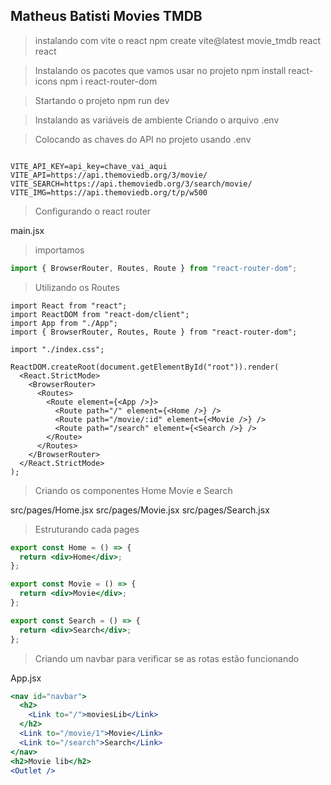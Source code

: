 ## Matheus Batisti Movies TMDB

> instalando com vite o react
> npm create vite@latest
> movie_tmdb
> react
> react

> Instalando os pacotes que vamos usar no projeto
> npm install react-icons
> npm i react-router-dom

> Startando o projeto
> npm run dev

> Instalando as variáveis de ambiente
> Criando o arquivo .env

> Colocando as chaves do API no projeto usando .env

```env

VITE_API_KEY=api_key=chave_vai_aqui
VITE_API=https://api.themoviedb.org/3/movie/
VITE_SEARCH=https://api.themoviedb.org/3/search/movie/
VITE_IMG=https://api.themoviedb.org/t/p/w500

```

> Configurando o react router

main.jsx

> importamos

```jsx
import { BrowserRouter, Routes, Route } from "react-router-dom";
```

> Utilizando os Routes

```tsx
import React from "react";
import ReactDOM from "react-dom/client";
import App from "./App";
import { BrowserRouter, Routes, Route } from "react-router-dom";

import "./index.css";

ReactDOM.createRoot(document.getElementById("root")).render(
  <React.StrictMode>
    <BrowserRouter>
      <Routes>
        <Route element={<App />}>
          <Route path="/" element={<Home />} />
          <Route path="/movie/:id" element={<Movie />} />
          <Route path="/search" element={<Search />} />
        </Route>
      </Routes>
    </BrowserRouter>
  </React.StrictMode>
);
```

> Criando os componentes Home Movie e Search

src/pages/Home.jsx
src/pages/Movie.jsx
src/pages/Search.jsx

> Estruturando cada pages

```jsx
export const Home = () => {
  return <div>Home</div>;
};
```

```jsx
export const Movie = () => {
  return <div>Movie</div>;
};
```

```jsx
export const Search = () => {
  return <div>Search</div>;
};
```

> Criando um navbar para verificar se as rotas estão funcionando

App.jsx

```jsx
<nav id="navbar">
  <h2>
    <Link to="/">moviesLib</Link>
  </h2>
  <Link to="/movie/1">Movie</Link>
  <Link to="/search">Search</Link>
</nav>
<h2>Movie lib</h2>
<Outlet />
```



